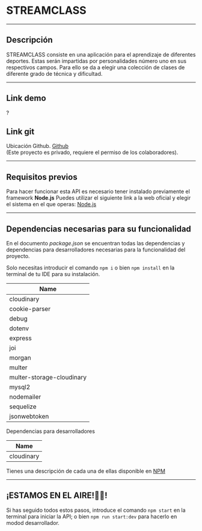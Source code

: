 # **STREAMCLASS**

---

## Descripción

STREAMCLASS consiste en una aplicación para el aprendizaje de diferentes deportes. Estas serán impartidas por personalidades número uno en sus respectivos campos. Para ello se da a elegir una colección de clases de diferente grado de técnica y dificultad.

---

## Link demo

?

## Link git

Ubicación Github.
[Github](https://github.com/StreamClassPoseidon)  
(Este proyecto es privado, requiere el permiso de los colaboradores).

---

## Requisitos previos

Para hacer funcionar esta API es necesario tener instalado previamente el framework **Node.js**
Puedes utilizar el siguiente link a la web oficial y elegir el sistema en el que operas:
[Node.js](https://nodejs.org/en/download/)

---

## Dependencias necesarias para su funcionalidad

En el documento _package.json_ se encuentran todas las dependencias y dependencias para desarrolladores
necesarias para la funcionalidad del proyecto.

Solo necesitas introducir el comando `npm i` o bien `npm install` en la terminal de tu IDE para
su instalación.

| Name                      |
| ------------------------- |
| cloudinary                |
| cookie-parser             |
| debug                     |
| dotenv                    |
| express                   |
| joi                       |
| morgan                    |
| multer                    |
| multer-storage-cloudinary |
| mysql2                    |
| nodemailer                |
| sequelize                 |
| jsonwebtoken              |

Dependencias para desarrolladores

| Name       |
| ---------- |
| cloudinary |

Tienes una descripción de cada una de ellas disponible en [NPM](https://www.npmjs.com/)

<!--
//Por si acaso
## Seed para disponer de una base de datos

1. Abrir y tener funcionando **mySQL**
2. Introducir los comandos `npm run seed`

|Orden|Model|
|-----|-----|
|`npm run seed`|_user_|
|`npm run seed1`|_category_|
|`npm run seed2`|_sportPlayer_|
|`npm run seed3`|_series_|
|`npm run seed4`|_episode_| -->

---

## ¡ESTAMOS EN EL AIRE!🤯🤯!

Si has seguido todos estos pasos, introduce el comando `npm start`
en la terminal para iniciar la API;
o bien `npm run start:dev` para hacerlo en modod desarrollador.
